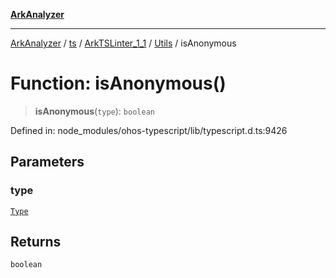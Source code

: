 [**ArkAnalyzer**](../../../../../../../../README.md)

***

[ArkAnalyzer](../../../../../../../../globals.md) / [ts](../../../../../README.md) / [ArkTSLinter\_1\_1](../../../README.md) / [Utils](../README.md) / isAnonymous

# Function: isAnonymous()

> **isAnonymous**(`type`): `boolean`

Defined in: node\_modules/ohos-typescript/lib/typescript.d.ts:9426

## Parameters

### type

[`Type`](../../../../../interfaces/Type.md)

## Returns

`boolean`
